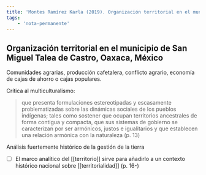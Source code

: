 ```yaml
---
title: 'Montes Ramírez Karla (2019). Organización territorial en el municipio San Miguel Talea de Castro'
tags:
    - 'nota-permanente'
---
```

## Organización territorial en el municipio de San Miguel Talea de Castro, Oaxaca, México

Comunidades agrarias, producción cafetalera, conflicto agrario, economía de cajas de ahorro o cajas populares.

Crítica al multiculturalismo: 

>que presenta formulaciones estereotipadas y escasamente problematizadas sobre las dinámicas sociales de los pueblos indígenas; tales como sostener que ocupan territorios ancestrales de forma contigua y compacta, que sus sistemas de gobierno se caracterizan por ser armónicos, justos e igualitarios y que establecen una relación armónica con la naturaleza (p. 13)

Análisis fuertemente histórico de la gestión de la tierra

- [ ] El marco analítico del [[territorio]] sirve para añadirlo a un contexto histórico nacional sobre [[territorialidad]] (p. 16-)